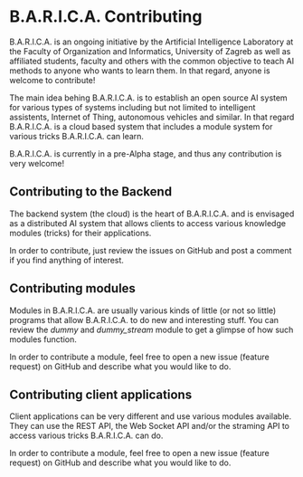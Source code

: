B.A.R.I.C.A. Contributing
=========================

B.A.R.I.C.A. is an ongoing initiative by the Artificial Intelligence Laboratory at the
Faculty of Organization and Informatics, University of Zagreb as well as affiliated
students, faculty and others with the common objective to teach AI methods to anyone
who wants to learn them. In that regard, anyone is welcome to contribute!

The main idea behing B.A.R.I.C.A. is to establish an open source AI system for various
types of systems including but not limited to intelligent assistents, Internet of Thing,
autonomous vehicles and similar. In that regard B.A.R.I.C.A. is a cloud based system
that includes a module system for various tricks B.A.R.I.C.A. can learn.

B.A.R.I.C.A. is currently in a pre-Alpha stage, and thus any contribution is very welcome!

Contributing to the Backend
---------------------------

The backend system (the cloud) is the heart of B.A.R.I.C.A. and is envisaged as a distributed
AI system that allows clients to access various knowledge modules (tricks) for their 
applications.

In order to contribute, just review the issues on GitHub and post a comment if you find 
anything of interest.

Contributing modules
--------------------

Modules in B.A.R.I.C.A. are usually various kinds of little (or not so little) programs
that allow B.A.R.I.C.A. to do new and interesting stuff. You can review the *dummy* and
*dummy_stream* module to get a glimpse of how such modules function.

In order to contribute a module, feel free to open a new issue (feature request) on GitHub 
and describe what you would like to do.

Contributing client applications
--------------------------------

Client applications can be very different and use various modules available. They can use the
REST API, the Web Socket API and/or the straming API to access various tricks B.A.R.I.C.A. can
do.

In order to contribute a module, feel free to open a new issue (feature request) on GitHub 
and describe what you would like to do.

